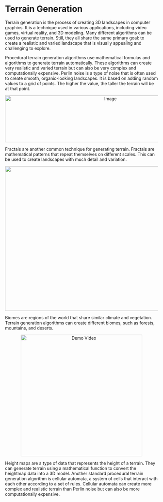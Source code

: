 # Terrain Generation

Terrain generation is the process of creating 3D landscapes in computer graphics. It is a technique used in various applications, including video games, virtual reality, and 3D modeling. Many different algorithms can be used to generate terrain. Still, they all share the same primary goal: to create a realistic and varied landscape that is visually appealing and challenging to explore.

Procedural terrain generation algorithms use mathematical formulas and algorithms to generate terrain automatically. These algorithms can create very realistic and varied terrain but can also be very complex and computationally expensive.
Perlin noise is a type of noise that is often used to create smooth, organic-looking landscapes. It is based on adding random values to a grid of points. The higher the value, the taller the terrain will be at that point.

<div align="center">
  <img width="679" height="154" alt="Image" src="https://github.com/user-attachments/assets/bc83110c-288d-4500-8ab1-f25ba5927d15" />
</div>

Fractals are another common technique for generating terrain. Fractals are mathematical patterns that repeat themselves on different scales. This can be used to create landscapes with much detail and variation.

<div align="center">
  <img width="1132" height="476" alt="Image" src="https://github.com/user-attachments/assets/92ff1310-9557-48b8-8865-05699881d924" />
</div>

Biomes are regions of the world that share similar climate and vegetation. Terrain generation algorithms can create different biomes, such as forests, mountains, and deserts.

<p align="center">
  <a href=(https://github.com/user-attachments/assets/bbce4b92-96f4-4a89-b384-f2b33da50b7a)">
    <img src="./img/anteprima.png" alt="Demo Video" width="400"/>
  </a>
</p>

Height maps are a type of data that represents the height of a terrain. They can generate terrain using a mathematical function to convert the heightmap data into a 3D model.
Another standard procedural terrain generation algorithm is cellular automata, a system of cells that interact with each other according to a set of rules. Cellular automata can create more complex and realistic terrain than Perlin noise but can also be more computationally expensive.
